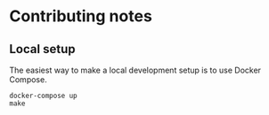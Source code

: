 # Contributing notes

## Local setup

The easiest way to make a local development setup is to use Docker Compose.

```
docker-compose up
make
```
